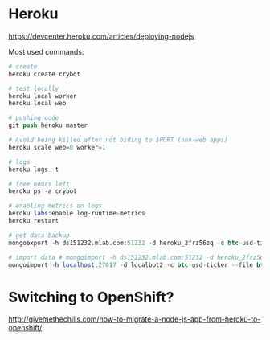 # Heroku

https://devcenter.heroku.com/articles/deploying-nodejs

Most used commands:

```s
# create
heroku create crybot

# test locally
heroku local worker
heroku local web

# pushing code
git push heroku master

# Avoid being killed after not biding to $PORT (non-web apps)
heroku scale web=0 worker=1

# logs
heroku logs -t

# free hours left
heroku ps -a crybot

# enabling metrics on logs
heroku labs:enable log-runtime-metrics
heroku restart

# get data backup
mongoexport -h ds151232.mlab.com:51232 -d heroku_2frz56zq -c btc-usd-ticker -u heroku_2frz56zq -p dlpne93p29659v6esqcne5unrp -o btc-usd-ticker.json

# import data # mongoimport -h ds151232.mlab.com:51232 -d heroku_2frz56zq -c <collection> -u <user> -p <password> --file <input file>
mongoimport -h localhost:27017 -d localbot2 -c btc-usd-ticker --file btc-usd-ticker.json
```

# Switching to OpenShift?

http://givemethechills.com/how-to-migrate-a-node-js-app-from-heroku-to-openshift/

